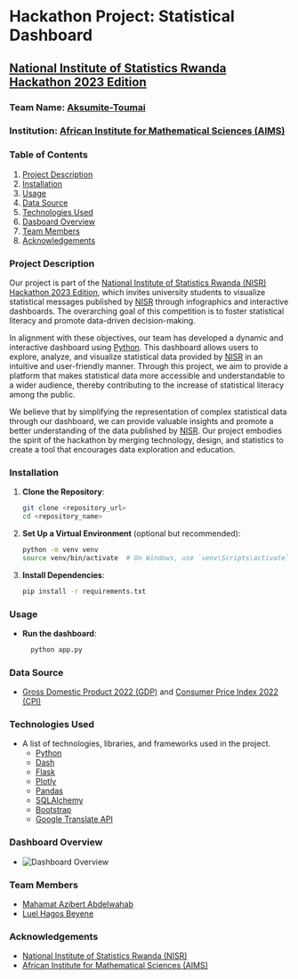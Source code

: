 # Hackathon Project: Statistical Dashboard
## [National Institute of Statistics Rwanda Hackathon 2023 Edition](https://www.statistics.gov.rw/about-us/hackathon-competition-2023-edition)

### Team Name: [Aksumite-Toumai](https://github.com/Aksumite-Toumai)
### Institution: [African Institute for Mathematical Sciences (AIMS)](https://nexteinstein.org/)

### Table of Contents
1. [Project Description](#project-description)
2. [Installation](#installation)
3. [Usage](#usage)
4. [Data Source](#data-source)
5. [Technologies Used](#technologies-used)
6. [Dasboard Overview](#dashboard-overview)
7. [Team Members](#team-members)
8. [Acknowledgements](#acknowledgements)

### Project Description
Our project is part of the [National Institute of Statistics Rwanda (NISR) Hackathon 2023 Edition](https://www.statistics.gov.rw/about-us/hackathon-competition-2023-edition), which invites university students to visualize statistical messages published by [NISR](https://www.statistics.gov.rw/) through infographics and interactive dashboards. The overarching goal of this competition is to foster statistical literacy and promote data-driven decision-making.

In alignment with these objectives, our team has developed a dynamic and interactive dashboard using [Python](https://www.python.org/). This dashboard allows users to explore, analyze, and visualize statistical data provided by [NISR](https://www.statistics.gov.rw/) in an intuitive and user-friendly manner. Through this project, we aim to provide a platform that makes statistical data more accessible and understandable to a wider audience, thereby contributing to the increase of statistical literacy among the public.

We believe that by simplifying the representation of complex statistical data through our dashboard, we can provide valuable insights and promote a better understanding of the data published by [NISR](https://www.statistics.gov.rw/). Our project embodies the spirit of the hackathon by merging technology, design, and statistics to create a tool that encourages data exploration and education.


### Installation
1. **Clone the Repository**:
   ```bash
   git clone <repository_url>
   cd <repository_name>

2. **Set Up a Virtual Environment** (optional but recommended):
      ```bash
      python -m venv venv
      source venv/bin/activate  # On Windows, use `venv\Scripts\activate`

3. **Install Dependencies**:
    ```bash
    pip install -r requirements.txt

### Usage
- **Run the dashboard**:
  ```bash
    python app.py

### Data Source
- [Gross Domestic Product 2022 (GDP)](https://www.statistics.gov.rw/publication/1914) and [Consumer Price Index 2022 (CPI)](https://www.statistics.gov.rw/publication/1873)

### Technologies Used
- A list of technologies, libraries, and frameworks used in the project.
  - [Python](https://www.python.org/)
  - [Dash](https://dash.plotly.com/)
  - [Flask](https://flask.palletsprojects.com/en/3.0.x/)
  - [Plotly](https://plotly.com/graphing-libraries/)
  - [Pandas](https://pandas.pydata.org/)
  - [SQLAlchemy](https://www.sqlalchemy.org/)
  - [Bootstrap](https://getbootstrap.com/)
  - [Google Translate API](https://pypi.org/project/googletrans/)

### Dashboard Overview
- ![Dashboard Overview]([https://github.com/Aksumite-Toumai/NISR-Hackathon/blob/luel_branch/NISR%20Dashboard.gif](https://github.com/Aksumite-Toumai/NISR-Hackathon/blob/main/NISR%20Dashboard.gif))

### Team Members
- [Mahamat Azibert Abdelwahab](https://github.com/abdelwahab01630)
- [Luel Hagos Beyene](https://github.com/luelhagos)
  
### Acknowledgements
- [National Institute of Statistics Rwanda (NISR)](https://www.statistics.gov.rw/)
- [African Institute for Mathematical Sciences (AIMS)](https://nexteinstein.org/)


